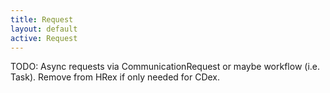 ```yaml
---
title: Request
layout: default
active: Request
---
```


TODO:  Async requests via CommunicationRequest or maybe workflow (i.e. Task). Remove from HRex if only needed for CDex.